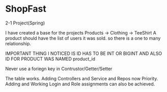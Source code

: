 # ShopFast
2-1 Project(Spring)

I have created a base for the projects
Products -> Clothing -> TeeShirt
A product should have the list of users it was sold. so there is a one to many relationship.

IMPORTANT THING I NOTICED IS ID HAS TO BE INT OR BIGINT
AND ALSO ID FOR PRODUCT WAS NAMED product_id

Never use a foriegn key in Contrustor/Getter/Setter

The table works. Adding Controllers and Service and Repos now Priority. Adding and Working Login and Role assignments can also be achieved.
